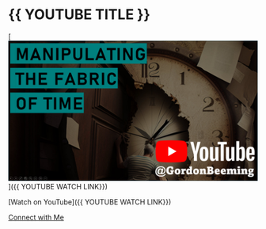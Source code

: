 # {{ YOUTUBE TITLE }}

[![](thumbnail_yt.jpg)]({{ YOUTUBE WATCH LINK}})

[Watch on YouTube]({{ YOUTUBE WATCH LINK}})

[Connect with Me](https://gordonbeeming.com/)
